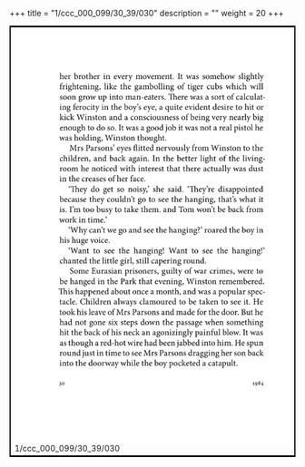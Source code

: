 +++
title = "1/ccc_000_099/30_39/030"
description = ""
weight = 20
+++

<table style="border:2px solid black;max-width:800px;max-height:800px;" 
><tr><td><img class="center-fit-jpg"
src="/jpg_/out_jpg_1984__030.jpg"  >1/ccc_000_099/30_39/030</img></td></tr></table>